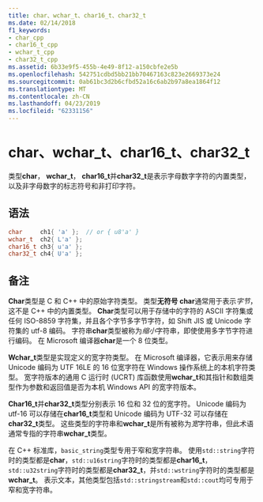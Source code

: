 ```yaml
---
title: char、wchar_t、char16_t、char32_t
ms.date: 02/14/2018
f1_keywords:
- char_cpp
- char16_t_cpp
- wchar_t_cpp
- char32_t_cpp
ms.assetid: 6b33e9f5-455b-4e49-8f12-a150cbfe2e5b
ms.openlocfilehash: 542751cdbd5bb21bb70467163c823e2669373e24
ms.sourcegitcommit: 0ab61bc3d2b6cfbd52a16c6ab2b97a8ea1864f12
ms.translationtype: MT
ms.contentlocale: zh-CN
ms.lasthandoff: 04/23/2019
ms.locfileid: "62331156"
---
```

# <a name="char-wchart-char16t-char32t"></a>char、wchar_t、char16_t、char32_t

类型**char**， **wchar_t**， **char16_t**并**char32_t**是表示字母数字字符的内置类型，以及非字母数字的标志符号和非打印字符。

## <a name="syntax"></a>语法

```cpp
char     ch1{ 'a' };  // or { u8'a' }
wchar_t  ch2{ L'a' };
char16_t ch3{ u'a' };
char32_t ch4{ U'a' };
```

## <a name="remarks"></a>备注

**Char**类型是 C 和 C++ 中的原始字符类型。 类型**无符号 char**通常用于表示*字节*，这不是 C++ 中的内置类型。 **Char**类型可以用于存储中的字符的 ASCII 字符集或任何 ISO-8859 字符集，并且各个字节多字节字符，如 Shift JIS 或 Unicode 字符集的 utf-8 编码。 字符串**char**类型被称为*缩小*字符串，即使使用多字节字符进行编码。 在 Microsoft 编译器**char**是一个 8 位类型。

**Wchar_t**类型是实现定义的宽字符类型。 在 Microsoft 编译器，它表示用来存储 Unicode 编码为 UTF 16LE 的 16 位宽字符在 Windows 操作系统上的本机字符类型。 宽字符版本的通用 C 运行时 (UCRT) 库函数使用**wchar_t**和其指针和数组类型作为参数和返回值是否为本机 Windows API 的宽字符版本。

**Char16_t**并**char32_t**类型分别表示 16 位和 32 位的宽字符。 Unicode 编码为 utf-16 可以存储在**char16_t**类型和 Unicode 编码为 UTF-32 可以存储在**char32_t**类型。 这些类型的字符串和**wchar_t**是所有被称为*宽*字符串，但此术语通常专指的字符串**wchar_t**类型。

在 C++ 标准库，`basic_string`类型专用于窄和宽字符串。 使用`std::string`字符时的类型都是**char**，`std::u16string`字符时的类型都是**char16_t**，`std::u32string`字符时的类型都是**char32_t**，并`std::wstring`字符时的类型都是**wchar_t**。 表示文本，其他类型包括`std::stringstream`和`std::cout`均可专用于窄和宽字符串。